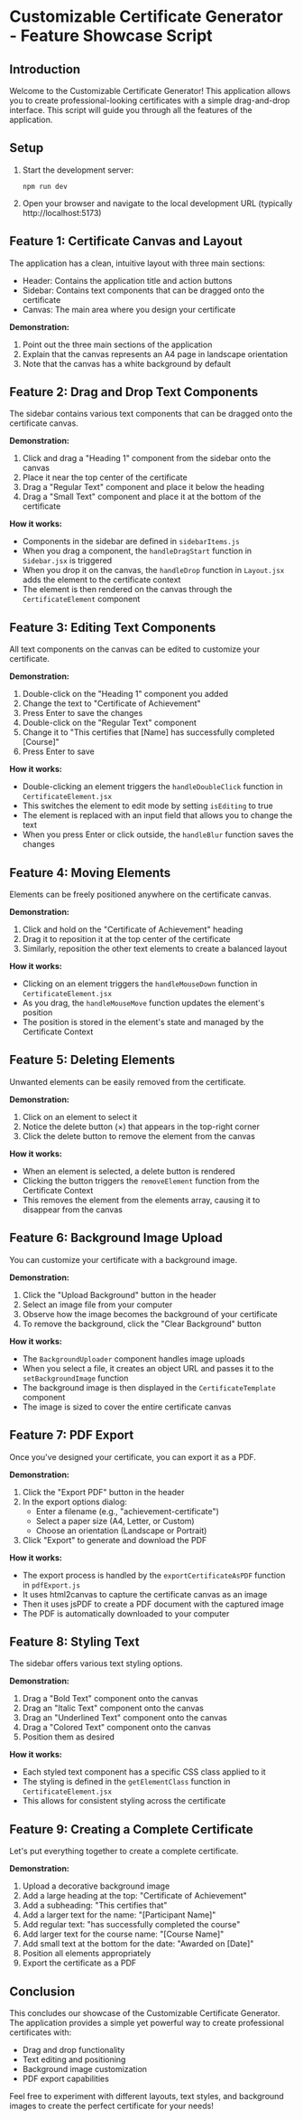 # Customizable Certificate Generator - Feature Showcase Script

## Introduction

Welcome to the Customizable Certificate Generator! This application allows you to create professional-looking certificates with a simple drag-and-drop interface. This script will guide you through all the features of the application.

## Setup

1. Start the development server:
   ```
   npm run dev
   ```

2. Open your browser and navigate to the local development URL (typically http://localhost:5173)

## Feature 1: Certificate Canvas and Layout

The application has a clean, intuitive layout with three main sections:
- Header: Contains the application title and action buttons
- Sidebar: Contains text components that can be dragged onto the certificate
- Canvas: The main area where you design your certificate

**Demonstration:**
1. Point out the three main sections of the application
2. Explain that the canvas represents an A4 page in landscape orientation
3. Note that the canvas has a white background by default

## Feature 2: Drag and Drop Text Components

The sidebar contains various text components that can be dragged onto the certificate canvas.

**Demonstration:**
1. Click and drag a "Heading 1" component from the sidebar onto the canvas
2. Place it near the top center of the certificate
3. Drag a "Regular Text" component and place it below the heading
4. Drag a "Small Text" component and place it at the bottom of the certificate

**How it works:**
- Components in the sidebar are defined in `sidebarItems.js`
- When you drag a component, the `handleDragStart` function in `Sidebar.jsx` is triggered
- When you drop it on the canvas, the `handleDrop` function in `Layout.jsx` adds the element to the certificate context
- The element is then rendered on the canvas through the `CertificateElement` component

## Feature 3: Editing Text Components

All text components on the canvas can be edited to customize your certificate.

**Demonstration:**
1. Double-click on the "Heading 1" component you added
2. Change the text to "Certificate of Achievement"
3. Press Enter to save the changes
4. Double-click on the "Regular Text" component
5. Change it to "This certifies that [Name] has successfully completed [Course]"
6. Press Enter to save

**How it works:**
- Double-clicking an element triggers the `handleDoubleClick` function in `CertificateElement.jsx`
- This switches the element to edit mode by setting `isEditing` to true
- The element is replaced with an input field that allows you to change the text
- When you press Enter or click outside, the `handleBlur` function saves the changes

## Feature 4: Moving Elements

Elements can be freely positioned anywhere on the certificate canvas.

**Demonstration:**
1. Click and hold on the "Certificate of Achievement" heading
2. Drag it to reposition it at the top center of the certificate
3. Similarly, reposition the other text elements to create a balanced layout

**How it works:**
- Clicking on an element triggers the `handleMouseDown` function in `CertificateElement.jsx`
- As you drag, the `handleMouseMove` function updates the element's position
- The position is stored in the element's state and managed by the Certificate Context

## Feature 5: Deleting Elements

Unwanted elements can be easily removed from the certificate.

**Demonstration:**
1. Click on an element to select it
2. Notice the delete button (×) that appears in the top-right corner
3. Click the delete button to remove the element from the canvas

**How it works:**
- When an element is selected, a delete button is rendered
- Clicking the button triggers the `removeElement` function from the Certificate Context
- This removes the element from the elements array, causing it to disappear from the canvas

## Feature 6: Background Image Upload

You can customize your certificate with a background image.

**Demonstration:**
1. Click the "Upload Background" button in the header
2. Select an image file from your computer
3. Observe how the image becomes the background of your certificate
4. To remove the background, click the "Clear Background" button

**How it works:**
- The `BackgroundUploader` component handles image uploads
- When you select a file, it creates an object URL and passes it to the `setBackgroundImage` function
- The background image is then displayed in the `CertificateTemplate` component
- The image is sized to cover the entire certificate canvas

## Feature 7: PDF Export

Once you've designed your certificate, you can export it as a PDF.

**Demonstration:**
1. Click the "Export PDF" button in the header
2. In the export options dialog:
   - Enter a filename (e.g., "achievement-certificate")
   - Select a paper size (A4, Letter, or Custom)
   - Choose an orientation (Landscape or Portrait)
3. Click "Export" to generate and download the PDF

**How it works:**
- The export process is handled by the `exportCertificateAsPDF` function in `pdfExport.js`
- It uses html2canvas to capture the certificate canvas as an image
- Then it uses jsPDF to create a PDF document with the captured image
- The PDF is automatically downloaded to your computer

## Feature 8: Styling Text

The sidebar offers various text styling options.

**Demonstration:**
1. Drag a "Bold Text" component onto the canvas
2. Drag an "Italic Text" component onto the canvas
3. Drag an "Underlined Text" component onto the canvas
4. Drag a "Colored Text" component onto the canvas
5. Position them as desired

**How it works:**
- Each styled text component has a specific CSS class applied to it
- The styling is defined in the `getElementClass` function in `CertificateElement.jsx`
- This allows for consistent styling across the certificate

## Feature 9: Creating a Complete Certificate

Let's put everything together to create a complete certificate.

**Demonstration:**
1. Upload a decorative background image
2. Add a large heading at the top: "Certificate of Achievement"
3. Add a subheading: "This certifies that"
4. Add a larger text for the name: "[Participant Name]"
5. Add regular text: "has successfully completed the course"
6. Add larger text for the course name: "[Course Name]"
7. Add small text at the bottom for the date: "Awarded on [Date]"
8. Position all elements appropriately
9. Export the certificate as a PDF

## Conclusion

This concludes our showcase of the Customizable Certificate Generator. The application provides a simple yet powerful way to create professional certificates with:
- Drag and drop functionality
- Text editing and positioning
- Background image customization
- PDF export capabilities

Feel free to experiment with different layouts, text styles, and background images to create the perfect certificate for your needs!
